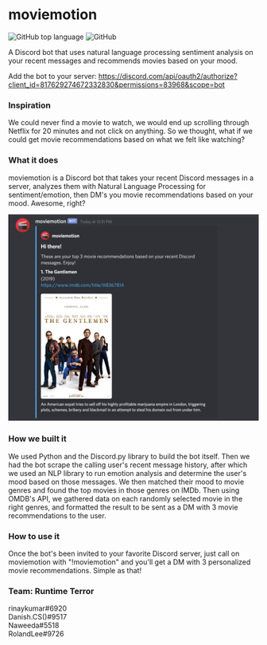 # moviemotion
![GitHub top language](https://img.shields.io/github/languages/top/rinaykumar/moviemotion)
![GitHub](https://img.shields.io/github/license/rinaykumar/moviemotion)

A Discord bot that uses natural language processing sentiment analysis on your recent messages and recommends movies based on your mood.

Add the bot to your server:
https://discord.com/api/oauth2/authorize?client_id=817629274672332830&permissions=83968&scope=bot

### Inspiration
We could never find a movie to watch, we would end up scrolling through Netflix for 20 minutes and not click on anything. So we thought, what if we could get movie recommendations based on what we felt like watching?

### What it does
moviemotion is a Discord bot that takes your recent Discord messages in a server, analyzes them with Natural Language Processing for sentiment/emotion, then DM's you movie recommendations based on your mood. Awesome, right?

<img src="images/movieMotion3.jpg" width="600">

### How we built it
We used Python and the Discord.py library to build the bot itself. Then we had the bot scrape the calling user's recent message history, after which we used an NLP library to run emotion analysis and determine the user's mood based on those messages. We then matched their mood to movie genres and found the top movies in those genres on IMDb. Then using OMDB's API, we gathered data on each randomly selected movie in the right genres, and formatted the result to be sent as a DM with 3 movie recommendations to the user.

### How to use it
Once the bot's been invited to your favorite Discord server, just call on moviemotion with "!moviemotion" and you'll get a DM with 3 personalized movie recommendations. Simple as that!

### Team: Runtime Terror
rinaykumar#6920
<br>
Danish.CS()#9517
<br>
Naweeda#5518
<br>
RolandLee#9726
